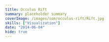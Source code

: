 ```yaml
---
title: Occulus Rift
summary: placeholder summary
coverImage: /images/som/occulus-rift/Rift.jpg
skills: ["Visualization"]
date: "2014-06-04"
hide: true
---
```

